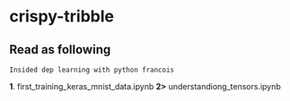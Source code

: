 # crispy-tribble

## Read as following

`Insided dep learning with python francois`

**1**. first_training_keras_mnist_data.ipynb
**2>** understandiong_tensors.ipynb
